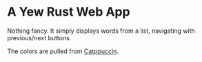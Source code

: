 # A Yew Rust Web App

Nothing fancy. It simply displays words from a list, navigating with previous/next buttons.

The colors are pulled from [Catppuccin](https://github.com/catppuccin/catppuccin).


